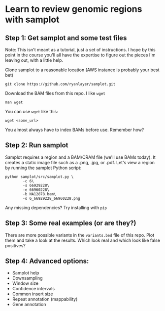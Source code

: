 # Learn to review genomic regions with samplot
## Step 1: Get samplot and some test files
Note: This isn't meant as a tutorial, just a set of instructions. I hope by this point in the course you'll all have the expertise to figure out the pieces I'm leaving out, with a little help.

Clone samplot to a reasonable location (AWS instance is probably your best bet)
```
git clone https://github.com/ryanlayer/samplot.git
```
Download the BAM files from this repo. I like `wget`
```
man wget
```

You can use `wget` like this:
```
wget <some_url>
```

You almost always have to index BAMs before use. Remember how?

## Step 2: Run samplot
Samplot requires a region and a BAM/CRAM file (we'll use BAMs today). It creates a static image file such as a .png, .jpg, or .pdf. Let's view a region by running the samplot Python script:
```
python samplot/src/samplot.py \
        -c 6\
        -s 66929228\
        -e 66960228\
        -b NA12878.bam\
        -o 6_66929228_66960228.png
```
Any missing dependencies? Try installing with `pip`

## Step 3: Some real examples (or are they?)
There are more possible variants in the `variants.bed` file of this repo. Plot them and take a look at the results. Which look real and which look like false positives?

## Step 4: Advanced options:
* Samplot help
* Downsampling
* Window size
* Confidence intervals
* Common insert size
* Repeat annotation (mappability)
* Gene annotation
